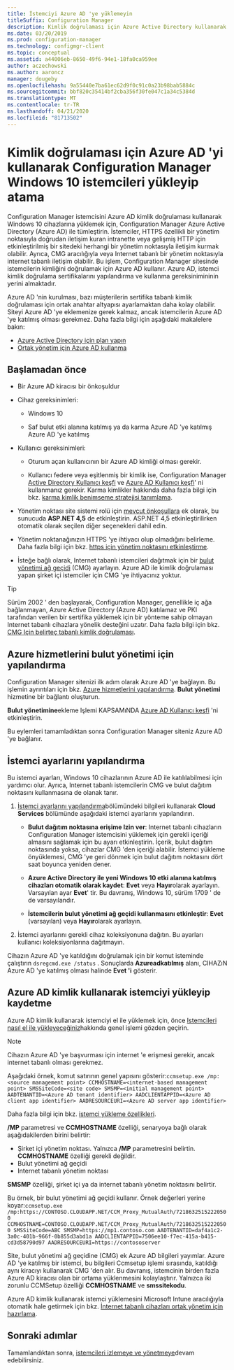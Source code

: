 ```yaml
---
title: İstemciyi Azure AD 'ye yüklemeyin
titleSuffix: Configuration Manager
description: Kimlik doğrulaması için Azure Active Directory kullanarak Windows 10 cihazlarına Configuration Manager istemcisini yükleyip atama
ms.date: 03/20/2019
ms.prod: configuration-manager
ms.technology: configmgr-client
ms.topic: conceptual
ms.assetid: a44006eb-8650-49f6-94e1-18fa0ca959ee
author: aczechowski
ms.author: aaroncz
manager: dougeby
ms.openlocfilehash: 9a55440e7ba61ec62d9f0c91c0a23b98bab5884c
ms.sourcegitcommit: bbf820c35414bf2cba356f30fe047c1a34c5384d
ms.translationtype: MT
ms.contentlocale: tr-TR
ms.lasthandoff: 04/21/2020
ms.locfileid: "81713502"
---
```

# <a name="install-and-assign-configuration-manager-windows-10-clients-using-azure-ad-for-authentication"></a>Kimlik doğrulaması için Azure AD 'yi kullanarak Configuration Manager Windows 10 istemcileri yükleyip atama

Configuration Manager istemcisini Azure AD kimlik doğrulaması kullanarak Windows 10 cihazlarına yüklemek için, Configuration Manager Azure Active Directory (Azure AD) ile tümleştirin. İstemciler, HTTPS özellikli bir yönetim noktasıyla doğrudan iletişim kuran intranette veya gelişmiş HTTP için etkinleştirilmiş bir sitedeki herhangi bir yönetim noktasıyla iletişim kurmak olabilir. Ayrıca, CMG aracılığıyla veya Internet tabanlı bir yönetim noktasıyla internet tabanlı iletişim olabilir. Bu işlem, Configuration Manager sitesinde istemcilerin kimliğini doğrulamak için Azure AD kullanır. Azure AD, istemci kimlik doğrulama sertifikalarını yapılandırma ve kullanma gereksinimininin yerini almaktadır.

Azure AD 'nin kurulması, bazı müşterilerin sertifika tabanlı kimlik doğrulaması için ortak anahtar altyapısı ayarlamaktan daha kolay olabilir. Siteyi Azure AD 'ye eklemenize gerek kalmaz, ancak istemcilerin Azure AD 'ye katılmış olması gerekmez.<!-- SCCMDocs issue 1259 --> Daha fazla bilgi için aşağıdaki makalelere bakın:

- [Azure Active Directory için plan yapın](../../plan-design/security/plan-for-security.md#bkmk_planazuread)
- [Ortak yönetim için Azure AD kullanma](../../../comanage/quickstart-hybrid-aad.md)

## <a name="before-you-begin"></a>Başlamadan önce

- Bir Azure AD kiracısı bir önkoşuldur  

- Cihaz gereksinimleri:  

  - Windows 10  

  - Saf bulut etki alanına katılmış ya da karma Azure AD 'ye katılmış Azure AD 'ye katılmış  

- Kullanıcı gereksinimleri:  

  - Oturum açan kullanıcının bir Azure AD kimliği olması gerekir.

  - Kullanıcı federe veya eşitlenmiş bir kimlik ise, Configuration Manager [Active Directory Kullanıcı keşfi](../../servers/deploy/configure/about-discovery-methods.md#bkmk_aboutUser) ve [Azure AD Kullanıcı keşfi](../../servers/deploy/configure/about-discovery-methods.md#azureaddisc)' ni kullanmanız gerekir. Karma kimlikler hakkında daha fazla bilgi için bkz. [karma kimlik benimseme stratejisi tanımlama](https://docs.microsoft.com/azure/active-directory/active-directory-hybrid-identity-design-considerations-identity-adoption-strategy).<!--497750-->  

- Yönetim noktası site sistemi rolü için [mevcut önkoşullara](../../plan-design/configs/site-and-site-system-prerequisites.md#bkmk_2012MPpreq) ek olarak, bu sunucuda **ASP.NET 4,5** de etkinleştirin. ASP.NET 4,5 etkinleştirilirken otomatik olarak seçilen diğer seçenekleri dahil edin.  

- Yönetim noktanağınızın HTTPS 'ye ihtiyacı olup olmadığını belirleme. Daha fazla bilgi için bkz. [https için yönetim noktasını etkinleştirme](../manage/cmg/certificates-for-cloud-management-gateway.md#bkmk_mphttps).  

- İsteğe bağlı olarak, Internet tabanlı istemcileri dağıtmak için bir [bulut yönetimi ağ geçidi](../manage/cmg/plan-cloud-management-gateway.md) (CMG) ayarlayın. Azure AD ile kimlik doğrulaması yapan şirket içi istemciler için CMG 'ye ihtiyacınız yoktur.  

> [!TIP]
> Sürüm 2002 ' den başlayarak,<!--5686290--> Configuration Manager, genellikle iç ağa bağlanmayan, Azure Active Directory (Azure AD) katılamaz ve PKI tarafından verilen bir sertifika yüklemek için bir yönteme sahip olmayan Internet tabanlı cihazlara yönelik desteğini uzatır. Daha fazla bilgi için bkz. [CMG Için belirteç tabanlı kimlik doğrulaması](deploy-clients-cmg-token.md).

## <a name="configure-azure-services-for-cloud-management"></a>Azure hizmetlerini bulut yönetimi için yapılandırma

Configuration Manager sitenizi ilk adım olarak Azure AD 'ye bağlayın. Bu işlemin ayrıntıları için bkz. [Azure hizmetlerini yapılandırma](../../servers/deploy/configure/azure-services-wizard.md). **Bulut yönetimi** hizmetine bir bağlantı oluşturun.

**Bulut yönetimine**ekleme Işlemi KAPSAMıNDA [Azure AD Kullanıcı keşfi](../../servers/deploy/configure/configure-discovery-methods.md#azureaadisc) 'ni etkinleştirin.

Bu eylemleri tamamladıktan sonra Configuration Manager siteniz Azure AD 'ye bağlanır.

## <a name="configure-client-settings"></a>İstemci ayarlarını yapılandırma

Bu istemci ayarları, Windows 10 cihazlarının Azure AD ile katılılabilmesi için yardımcı olur. Ayrıca, Internet tabanlı istemcilerin CMG ve bulut dağıtım noktasını kullanmasına de olanak tanır.

1. [İstemci ayarlarını yapılandırma](configure-client-settings.md)bölümündeki bilgileri kullanarak **Cloud Services** bölümünde aşağıdaki istemci ayarlarını yapılandırın.  

    - **Bulut dağıtım noktasına erişime Izin ver**: Internet tabanlı cihazların Configuration Manager istemcisini yüklemek için gerekli içeriği almasını sağlamak için bu ayarı etkinleştirin. İçerik, bulut dağıtım noktasında yoksa, cihazlar CMG 'den içeriği alabilir. İstemci yükleme önyüklemesi, CMG 'ye geri dönmek için bulut dağıtım noktasını dört saat boyunca yeniden dener.<!--495533-->  

    - **Azure Active Directory ile yeni Windows 10 etki alanına katılmış cihazları otomatik olarak kaydet**: **Evet** veya **Hayır**olarak ayarlayın. Varsayılan ayar **Evet**' tir. Bu davranış, Windows 10, sürüm 1709 ' de de varsayılandır.

    - **İstemcilerin bulut yönetimi ağ geçidi kullanmasını etkinleştir**: **Evet** (varsayılan) veya **Hayır**olarak ayarlayın.  

2. İstemci ayarlarını gerekli cihaz koleksiyonuna dağıtın. Bu ayarları kullanıcı koleksiyonlarına dağıtmayın.

Cihazın Azure AD 'ye katıldığını doğrulamak için bir komut isteminde çalıştırın `dsregcmd.exe /status` . Sonuçlarda **Azureadkatılmış** alanı, CIHAZıN Azure AD 'ye katılmış olması halinde **Evet 'i** gösterir.

## <a name="install-and-register-the-client-using-azure-ad-identity"></a>Azure AD kimlik kullanarak istemciyi yükleyip kaydetme

Azure AD kimlik kullanarak istemciyi el ile yüklemek için, önce [Istemcileri nasıl el ile yükleyeceğiniz](deploy-clients-to-windows-computers.md#BKMK_Manual)hakkında genel işlemi gözden geçirin.

 > [!Note]  
 > Cihazın Azure AD 'ye başvurması için internet 'e erişmesi gerekir, ancak internet tabanlı olması gerekmez.

Aşağıdaki örnek, komut satırının genel yapısını gösterir:`ccmsetup.exe /mp:<source management point> CCMHOSTNAME=<internet-based management point> SMSSiteCode=<site code> SMSMP=<initial management point> AADTENANTID=<Azure AD tenant identifier> AADCLIENTAPPID=<Azure AD client app identifier> AADRESOURCEURI=<Azure AD server app identifier>`

Daha fazla bilgi için bkz. [istemci yükleme özellikleri](about-client-installation-properties.md).

**/MP** parametresi ve **CCMHOSTNAME** özelliği, senaryoya bağlı olarak aşağıdakilerden birini belirtir:

- Şirket içi yönetim noktası. Yalnızca **/MP** parametresini belirtin. **CCMHOSTNAME** özelliği gerekli değildir.
- Bulut yönetimi ağ geçidi
- Internet tabanlı yönetim noktası

**SMSMP** özelliği, şirket içi ya da internet tabanlı yönetim noktasını belirtir.

Bu örnek, bir bulut yönetimi ağ geçidi kullanır. Örnek değerleri yerine koyar:`ccmsetup.exe /mp:https://CONTOSO.CLOUDAPP.NET/CCM_Proxy_MutualAuth/72186325152220500 CCMHOSTNAME=CONTOSO.CLOUDAPP.NET/CCM_Proxy_MutualAuth/72186325152220500 SMSSiteCode=ABC SMSMP=https://mp1.contoso.com AADTENANTID=daf4a1c2-3a0c-401b-966f-0b855d3abd1a AADCLIENTAPPID=7506ee10-f7ec-415a-b415-cd3d58790d97 AADRESOURCEURI=https://contososerver`

Site, bulut yönetimi ağ geçidine (CMG) ek Azure AD bilgileri yayımlar. Azure AD 'ye katılmış bir istemci, bu bilgileri Ccmsetup işlemi sırasında, katıldığı aynı kiracıyı kullanarak CMG 'den alır. Bu davranış, istemcinin birden fazla Azure AD kiracısı olan bir ortama yüklenmesini kolaylaştırır. Yalnızca iki zorunlu CCMSetup özelliği **CCMHOSTNAME** ve **smssitekodu**.<!--3607731-->

Azure AD kimlik kullanarak istemci yüklemesini Microsoft Intune aracılığıyla otomatik hale getirmek için bkz. [İnternet tabanlı cihazları ortak yönetim için hazırlama](../../../comanage/how-to-prepare-Win10.md#install-the-configuration-manager-client).

## <a name="next-steps"></a>Sonraki adımlar

Tamamlandıktan sonra, [istemcileri izlemeye ve yönetmeye](../manage/monitor-clients.md)devam edebilirsiniz.
